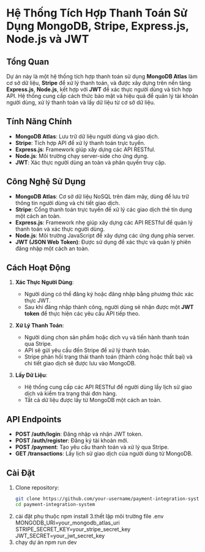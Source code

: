 # Hệ Thống Tích Hợp Thanh Toán Sử Dụng MongoDB, Stripe, Express.js, Node.js và JWT

## Tổng Quan
Dự án này là một hệ thống tích hợp thanh toán sử dụng **MongoDB Atlas** làm cơ sở dữ liệu, **Stripe** để xử lý thanh toán, và được xây dựng trên nền tảng **Express.js**, **Node.js**, kết hợp với **JWT** để xác thực người dùng và tích hợp API. Hệ thống cung cấp cách thức bảo mật và hiệu quả để quản lý tài khoản người dùng, xử lý thanh toán và lấy dữ liệu từ cơ sở dữ liệu.

## Tính Năng Chính
- **MongoDB Atlas**: Lưu trữ dữ liệu người dùng và giao dịch.
- **Stripe**: Tích hợp API để xử lý thanh toán trực tuyến.
- **Express.js**: Framework giúp xây dựng các API RESTful.
- **Node.js**: Môi trường chạy server-side cho ứng dụng.
- **JWT**: Xác thực người dùng an toàn và phân quyền truy cập.

## Công Nghệ Sử Dụng
- **MongoDB Atlas**: Cơ sở dữ liệu NoSQL trên đám mây, dùng để lưu trữ thông tin người dùng và chi tiết giao dịch.
- **Stripe**: Cổng thanh toán trực tuyến để xử lý các giao dịch thẻ tín dụng một cách an toàn.
- **Express.js**: Framework nhẹ giúp xây dựng các API RESTful để quản lý thanh toán và xác thực người dùng.
- **Node.js**: Môi trường JavaScript để xây dựng các ứng dụng phía server.
- **JWT (JSON Web Token)**: Được sử dụng để xác thực và quản lý phiên đăng nhập một cách an toàn.

## Cách Hoạt Động
1. **Xác Thực Người Dùng**: 
   - Người dùng có thể đăng ký hoặc đăng nhập bằng phương thức xác thực JWT.
   - Sau khi đăng nhập thành công, người dùng sẽ nhận được một **JWT token** để thực hiện các yêu cầu API tiếp theo.

2. **Xử Lý Thanh Toán**:
   - Người dùng chọn sản phẩm hoặc dịch vụ và tiến hành thanh toán qua Stripe.
   - API sẽ gửi yêu cầu đến Stripe để xử lý thanh toán.
   - Stripe phản hồi trạng thái thanh toán (thành công hoặc thất bại) và chi tiết giao dịch sẽ được lưu vào MongoDB.

3. **Lấy Dữ Liệu**:
   - Hệ thống cung cấp các API RESTful để người dùng lấy lịch sử giao dịch và kiểm tra trạng thái đơn hàng.
   - Tất cả dữ liệu được lấy từ MongoDB một cách an toàn.

## API Endpoints
- **POST /auth/login**: Đăng nhập và nhận JWT token.
- **POST /auth/register**: Đăng ký tài khoản mới.
- **POST /payment**: Tạo yêu cầu thanh toán và xử lý qua Stripe.
- **GET /transactions**: Lấy lịch sử giao dịch của người dùng từ MongoDB.
## Cài Đặt

1. Clone repository:
   ```bash
   git clone https://github.com/your-username/payment-integration-system.git
   cd payment-integration-system
2. cài đặt phụ thuộc
  npm install
3.thết lập môi trường file .env
MONGODB_URI=your_mongodb_atlas_uri
STRIPE_SECRET_KEY=your_stripe_secret_key
JWT_SECRET=your_jwt_secret_key
4. chạy dự án
npm run dev

